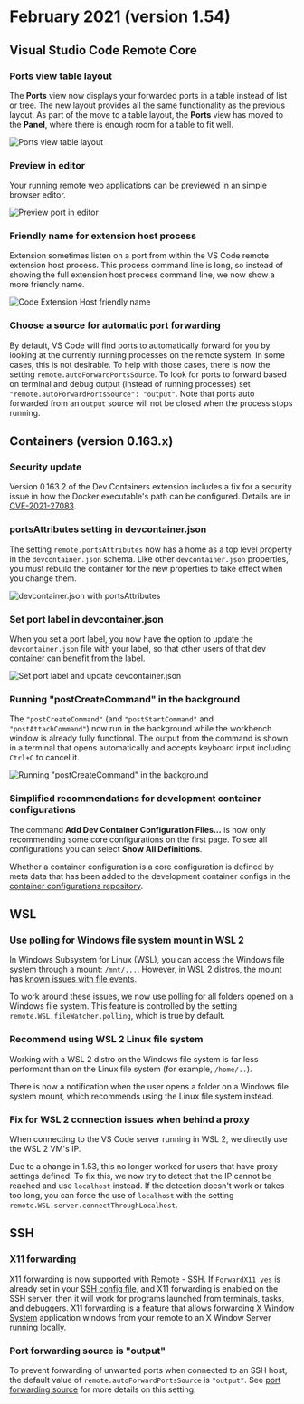 # February 2021 (version 1.54)

## Visual Studio Code Remote Core

### Ports view table layout

The **Ports** view now displays your forwarded ports in a table instead of list
or tree. The new layout provides all the same functionality as the previous
layout. As part of the move to a table layout, the **Ports** view has moved to
the **Panel**, where there is enough room for a table to fit well.

![Ports view table layout](images/1_54/ports-view-table.gif)

### Preview in editor

Your running remote web applications can be previewed in an simple browser
editor.

![Preview port in editor](images/1_54/preview-port-in-editor.gif)

### Friendly name for extension host process

Extension sometimes listen on a port from within the VS Code remote extension
host process. This process command line is long, so instead of showing the full
extension host process command line, we now show a more friendly name.

![Code Extension Host friendly name](images/1_54/ports-extension-host-process.png)

### Choose a source for automatic port forwarding

By default, VS Code will find ports to automatically forward for you by looking
at the currently running processes on the remote system. In some cases, this is
not desirable. To help with those cases, there is now the setting
`remote.autoForwardPortsSource`. To look for ports to forward based on terminal
and debug output (instead of running processes) set
`"remote.autoForwardPortsSource": "output"`. Note that ports auto forwarded from
an `output` source will not be closed when the process stops running.

## Containers (version 0.163.x)

### Security update

Version 0.163.2 of the Dev Containers extension includes a fix for a security
issue in how the Docker executable's path can be configured. Details are in
[CVE-2021-27083](https://msrc.microsoft.com/update-guide/vulnerability/CVE-2021-27083).

### portsAttributes setting in devcontainer.json

The setting `remote.portsAttributes` now has a home as a top level property in
the `devcontainer.json` schema. Like other `devcontainer.json` properties, you
must rebuild the container for the new properties to take effect when you change
them.

![devcontainer.json with portsAttributes](images/1_54/ports-attributes-devcontainer-json.png)

### Set port label in devcontainer.json

When you set a port label, you now have the option to update the
`devcontainer.json` file with your label, so that other users of that dev
container can benefit from the label.

![Set port label and update devcontainer.json](images/1_54/set-port-label-devcontainer.gif)

### Running "postCreateCommand" in the background

The `"postCreateCommand"` (and `"postStartCommand"` and `"postAttachCommand"`)
now run in the background while the workbench window is already fully
functional. The output from the command is shown in a terminal that opens
automatically and accepts keyboard input including `Ctrl+C` to cancel it.

![Running `"postCreateCommand"` in the background](images/1_54/postcreate-in-background.gif)

### Simplified recommendations for development container configurations

The command **Add Dev Container Configuration Files...** is now only
recommending some core configurations on the first page. To see all
configurations you can select **Show All Definitions**.

Whether a container configuration is a core configuration is defined by meta
data that has been added to the development container configs in the
[container configurations repository](https://github.com/microsoft/vscode-dev-containers).

## WSL

### Use polling for Windows file system mount in WSL 2

In Windows Subsystem for Linux (WSL), you can access the Windows file system
through a mount: `/mnt/...`. However, in WSL 2 distros, the mount has
[known issues with file events](https://github.com/microsoft/WSL/issues/).

To work around these issues, we now use polling for all folders opened on a
Windows file system. This feature is controlled by the setting
`remote.WSL.fileWatcher.polling`, which is true by default.

### Recommend using WSL 2 Linux file system

Working with a WSL 2 distro on the Windows file system is far less performant
than on the Linux file system (for example, `/home/..`).

There is now a notification when the user opens a folder on a Windows file
system mount, which recommends using the Linux file system instead.

### Fix for WSL 2 connection issues when behind a proxy

When connecting to the VS Code server running in WSL 2, we directly use the WSL
2 VM's IP.

Due to a change in 1.53, this no longer worked for users that have proxy
settings defined. To fix this, we now try to detect that the IP cannot be
reached and use `localhost` instead. If the detection doesn't work or takes too
long, you can force the use of `localhost` with the setting
`remote.WSL.server.connectThroughLocalhost`.

## SSH

### X11 forwarding

X11 forwarding is now supported with Remote - SSH. If `ForwardX11 yes` is
already set in your
[SSH config file](https://man7.org/linux/man-pages/man5/ssh_config.5.html), and
X11 forwarding is enabled on the SSH server, then it will work for programs
launched from terminals, tasks, and debuggers. X11 forwarding is a feature that
allows forwarding
[X Window System](http://www.opengroup.org/tech/desktop/x-window-system/)
application windows from your remote to an X Window Server running locally.

### Port forwarding source is "output"

To prevent forwarding of unwanted ports when connected to an SSH host, the
default value of `remote.autoForwardPortsSource` is `"output"`. See
[port forwarding source](#choose-a-source-for-automatic-port-forwarding) for
more details on this setting.
